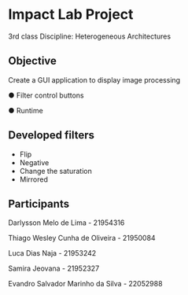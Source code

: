 # Impact Lab Project 
3rd class
Discipline: Heterogeneous Architectures

## Objective
Create a GUI application to display image processing

  ● Filter control buttons
  
  ● Runtime

## Developed filters
  - Flip
  - Negative
  - Change the saturation
  - Mirrored
    
## Participants

Darlysson Melo de Lima - 21954316

Thiago Wesley Cunha de Oliveira - 21950084

Luca Dias Naja - 21953242

Samira Jeovana - 21952327

Evandro Salvador Marinho da Silva - 22052988

